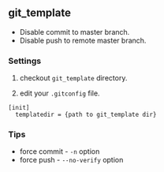 git_template
-------------

- Disable commit to master branch.
- Disable push to remote master branch.

### Settings

1. checkout `git_template` directory.

2. edit your `.gitconfig` file.

```
[init]
  templatedir = {path to git_template dir}
```

### Tips

- force commit - `-n` option
- force push - `--no-verify` option
